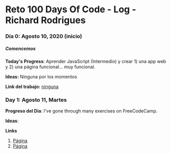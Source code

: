 # Reto 100 Days Of Code - Log - Richard Rodrigues

### Día 0: Agosto 10, 2020 (inicio)
##### Comencemos

**Today's Progress**: Aprender JavaScript (Intermedio) y crear 1) una app web y 2) una página funcional... muy funcional.

**Ideas:** Ninguna por los momentos

**Link del trabajo:** [ninguna](https://github.com/rich1n/100-days-rich1n)


### Day 1: Agosto 11, Martes

**Progreso del Día**: I've gone through many exercises on FreeCodeCamp.

**Ideas**: 

**Links**
1. [Página](https://github.com/rich1n/100-days-rich1n)
2. [Página](https://github.com/rich1n/100-days-rich1n)
